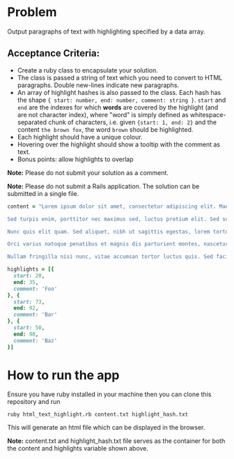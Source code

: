 # Problem
Output paragraphs of text with highlighting specified by a data array.

## Acceptance Criteria:
* Create a ruby class to encapsulate your solution.
* The class is passed a string of text which you need to convert to HTML paragraphs. Double new-lines indicate new paragraphs.
* An array of highlight hashes is also passed to the class. Each hash has the shape `{ start: number, end: number, comment: string }`. `start` and `end` are the indexes for which **words** are covered by the highlight (and are not character index), where "word" is simply defined as whitespace-separated chunk of characters, i.e. given `{start: 1, end: 2}` and the content `the brown fox`, the word `brown` should be highlighted.
* Each highlight should have a unique colour.
* Hovering over the highlight should show a tooltip with the comment as text.
* Bonus points: allow highlights to overlap

**Note:** Please do not submit your solution as a comment.

**Note:** Please do not submit a Rails application. The solution can be submitted in a single file.

```ruby
content = "Lorem ipsum dolor sit amet, consectetur adipiscing elit. Maecenas consectetur malesuada velit, sit amet porta magna maximus nec. Aliquam aliquet tincidunt enim vel rutrum. Ut augue lorem, rutrum et turpis in, molestie mollis nisi. Ut dapibus erat eget felis pulvinar, ac vestibulum augue bibendum. Quisque sagittis magna nisi. Sed aliquam porttitor fermentum. Nulla consequat justo eu nulla sollicitudin auctor. Sed porta enim non diam mollis, a ullamcorper dolor molestie. Nam eu ex non nisl viverra hendrerit. Donec ante augue, eleifend vel eleifend quis, laoreet volutpat ipsum. Integer viverra aliquam nulla, ac rutrum dui sodales nec.

Sed turpis enim, porttitor nec maximus sed, luctus pretium elit. Sed sodales imperdiet velit, vitae viverra erat commodo non. Nunc porttitor risus sit amet quam faucibus, et luctus ex fringilla. Mauris quis urna non lacus tempor iaculis vitae quis dolor. Nam vitae pulvinar lacus, quis varius erat. Etiam lobortis orci vitae elementum tempor. Praesent convallis euismod enim vel vestibulum. Proin vitae eros vitae nisi cursus dapibus vitae at ipsum. Phasellus sed tempor eros, non scelerisque nunc. Nullam condimentum ex ultrices, ultrices ante sit amet, rhoncus nibh. Aliquam fermentum vulputate fringilla. Ut risus orci, pharetra eu tellus vel, fringilla feugiat dolor.

Nunc quis elit quam. Sed aliquet, nibh ut sagittis egestas, lorem tortor laoreet diam, non maximus lectus dolor dignissim eros. Sed vehicula mi id aliquet aliquam. Vestibulum sed lacus et neque dictum convallis in vitae mauris. Etiam varius augue vel mattis tempor. Curabitur mattis facilisis metus, tempus consectetur quam aliquam sed. Mauris velit orci, efficitur sit amet nisl in, finibus dictum elit. In lectus augue, elementum eu sapien sed, auctor tincidunt urna.

Orci varius natoque penatibus et magnis dis parturient montes, nascetur ridiculus mus. Integer lacinia accumsan velit. Duis vel facilisis libero. Cras consequat sit amet mauris ut ultrices. Ut pulvinar sit amet odio sit amet pretium. Nullam tortor ligula, consequat non nisl vitae, rutrum placerat est. Sed finibus interdum justo vel placerat. Cras varius tortor sed justo tempus scelerisque. Praesent facilisis ex vitae iaculis iaculis. Sed consectetur a lectus non condimentum. Etiam id lacus a nulla cursus laoreet. Vivamus ipsum purus, sodales vel metus varius, viverra mollis justo. Nulla facilisi. Vivamus volutpat nunc elit, quis sollicitudin velit ornare sit amet.

Nullam fringilla nisi nunc, vitae accumsan tortor luctus quis. Sed facilisis, est ut eleifend sagittis, felis dolor pellentesque lectus, in congue purus orci non nunc. Nunc finibus eu metus et volutpat. Integer hendrerit tortor et tellus euismod vulputate. Aliquam erat volutpat. Aenean gravida justo in risus feugiat, ut suscipit tortor ullamcorper. Nam a sapien dictum, vestibulum eros vitae, sodales turpis. Interdum et malesuada fames ac ante ipsum primis in faucibus. Sed ultricies at elit et rutrum. Sed placerat erat quis condimentum convallis. Duis ornare magna nec ante faucibus malesuada. Duis a erat sed sapien semper eleifend. Mauris consequat nibh sollicitudin mi euismod, non ultricies lectus bibendum. Cras a erat libero. Aliquam nisl ipsum, scelerisque at risus a, hendrerit vestibulum sapien. Proin luctus diam eu mi lobortis molestie id vel ante."

highlights = [{
  start: 20,
  end: 35,
  comment: 'Foo'
}, {
  start: 73,
  end: 92,
  comment: 'Bar'
}, {
  start: 50,
  end: 98,
  comment: 'Baz'
}]
```

# How to run the app
Ensure you have ruby installed in your machine then you can clone this repository and run

```ruby html_text_highlight.rb content.txt highlight_hash.txt```

This will generate an html file which can be displayed in the browser.

**Note:** content.txt and highlight_hash.txt file serves as the container for both the content and highlights variable shown above.
